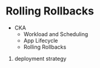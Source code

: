 # Rolling Rollbacks

 - CKA
    - Workload and Scheduling
    - App Lifecycle
    - Rolling Rollbacks

1. deployment strategy 